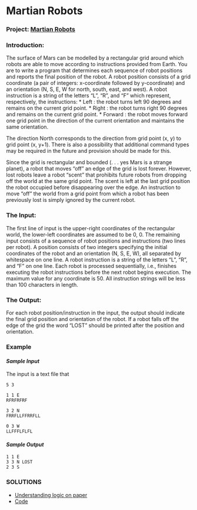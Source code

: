 # **Martian Robots**

### **Project: [Martian Robots](movement.rb)**

### **Introduction:**

The surface of Mars can be modelled by a rectangular grid around which robots are able to move according to instructions provided from Earth. You are to write a program that determines each sequence of robot positions and reports the final position of the robot. A robot position consists of a grid coordinate (a pair of integers: x-coordinate followed by y-coordinate) and an orientation (N, S, E, W for north, south, east, and west). A robot instruction is a string of the letters “L”, “R”, and “F” which represent, respectively, the instructions: * Left : the robot turns left 90 degrees and remains on the current grid point. * Right : the robot turns right 90 degrees and remains on the current grid point. * Forward : the robot moves forward one grid point in the direction of the current orientation and maintains the same orientation.

The direction North corresponds to the direction from grid point (x, y) to grid point (x, y+1). There is also a possibility that additional command types may be required in the future and provision should be made for this.

Since the grid is rectangular and bounded (. . . yes Mars is a strange planet), a robot that moves “off” an edge of the grid is lost forever. However, lost robots leave a robot “scent” that prohibits future robots from dropping off the world at the same grid point. The scent is left at the last grid position the robot occupied before disappearing over the edge. An instruction to move “off” the world from a grid point from which a robot has been previously lost is simply ignored by the current robot.

### **The Input:**

The first line of input is the upper-right coordinates of the rectangular world, the lower-left coordinates are assumed to be 0, 0. The remaining input consists of a sequence of robot positions and instructions (two lines per robot). A position consists of two integers specifying the initial coordinates of the robot and an orientation (N, S, E, W), all separated by whitespace on one line. A robot instruction is a string of the letters “L”, “R”, and “F” on one line. Each robot is processed sequentially, i.e., finishes executing the robot instructions before the next robot begins execution. The maximum value for any coordinate is 50. All instruction strings will be less than 100 characters in length. 

### **The Output:**

For each robot position/instruction in the input, the output should indicate the final grid position and orientation of the robot. If a robot falls off the edge of the grid the word “LOST” should be printed after the position and orientation. 

### **Example**

#### *Sample Input*
The input is a text file that 
```
5 3 

1 1 E 
RFRFRFRF 

3 2 N 
FRRFLLFFRRFLL 

0 3 W 
LLFFFLFLFL 
```
#### *Sample Output*

```
1 1 E 
3 3 N LOST 
2 3 S 
```

### **SOLUTIONS**

* [Understanding logic on paper](/robots.jpeg)
* [Code](/CONTRIBUTING.MD)
